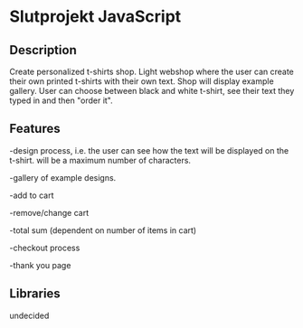 # Slutprojekt JavaScript

## Description
Create personalized t-shirts shop. Light webshop where the user can create their own printed t-shirts with their own text. Shop will display example gallery. User can choose between black and white t-shirt, see their text they typed in and then "order it".

## Features

-design process, i.e. the user can see how the text will be displayed on the t-shirt. will be a maximum number of characters. 

-gallery of example designs.

-add to cart

-remove/change cart

-total sum (dependent on number of items in cart)

-checkout process

-thank you page


## Libraries
undecided
